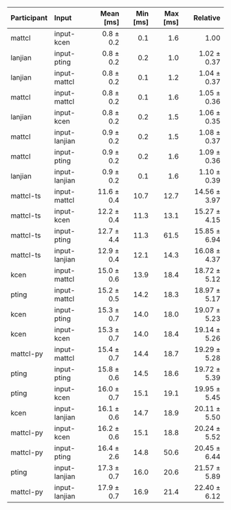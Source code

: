 | Participant | Input | Mean [ms] | Min [ms] | Max [ms] | Relative |
|:---|:---|---:|---:|---:|---:|
| mattcl | input-kcen | 0.8 ± 0.2 | 0.1 | 1.6 | 1.00 |
| lanjian | input-pting | 0.8 ± 0.2 | 0.2 | 1.0 | 1.02 ± 0.37 |
| lanjian | input-mattcl | 0.8 ± 0.2 | 0.1 | 1.2 | 1.04 ± 0.37 |
| mattcl | input-mattcl | 0.8 ± 0.2 | 0.1 | 1.6 | 1.05 ± 0.36 |
| lanjian | input-kcen | 0.8 ± 0.2 | 0.2 | 1.5 | 1.06 ± 0.35 |
| mattcl | input-lanjian | 0.9 ± 0.2 | 0.2 | 1.5 | 1.08 ± 0.37 |
| mattcl | input-pting | 0.9 ± 0.2 | 0.2 | 1.6 | 1.09 ± 0.36 |
| lanjian | input-lanjian | 0.9 ± 0.2 | 0.1 | 1.6 | 1.10 ± 0.39 |
| mattcl-ts | input-mattcl | 11.6 ± 0.4 | 10.7 | 12.7 | 14.56 ± 3.97 |
| mattcl-ts | input-kcen | 12.2 ± 0.4 | 11.3 | 13.1 | 15.27 ± 4.15 |
| mattcl-ts | input-pting | 12.7 ± 4.4 | 11.3 | 61.5 | 15.85 ± 6.94 |
| mattcl-ts | input-lanjian | 12.9 ± 0.4 | 12.1 | 14.3 | 16.08 ± 4.37 |
| kcen | input-mattcl | 15.0 ± 0.6 | 13.9 | 18.4 | 18.72 ± 5.12 |
| pting | input-mattcl | 15.2 ± 0.5 | 14.2 | 18.3 | 18.97 ± 5.17 |
| kcen | input-pting | 15.3 ± 0.7 | 14.0 | 18.0 | 19.07 ± 5.23 |
| kcen | input-kcen | 15.3 ± 0.7 | 14.0 | 18.4 | 19.14 ± 5.26 |
| mattcl-py | input-mattcl | 15.4 ± 0.7 | 14.4 | 18.7 | 19.29 ± 5.28 |
| pting | input-pting | 15.8 ± 0.6 | 14.5 | 18.6 | 19.72 ± 5.39 |
| pting | input-kcen | 16.0 ± 0.7 | 15.1 | 19.1 | 19.95 ± 5.45 |
| kcen | input-lanjian | 16.1 ± 0.6 | 14.7 | 18.9 | 20.11 ± 5.50 |
| mattcl-py | input-kcen | 16.2 ± 0.6 | 15.1 | 18.8 | 20.24 ± 5.52 |
| mattcl-py | input-pting | 16.4 ± 2.6 | 14.8 | 50.6 | 20.45 ± 6.44 |
| pting | input-lanjian | 17.3 ± 0.7 | 16.0 | 20.6 | 21.57 ± 5.89 |
| mattcl-py | input-lanjian | 17.9 ± 0.7 | 16.9 | 21.4 | 22.40 ± 6.12 |

